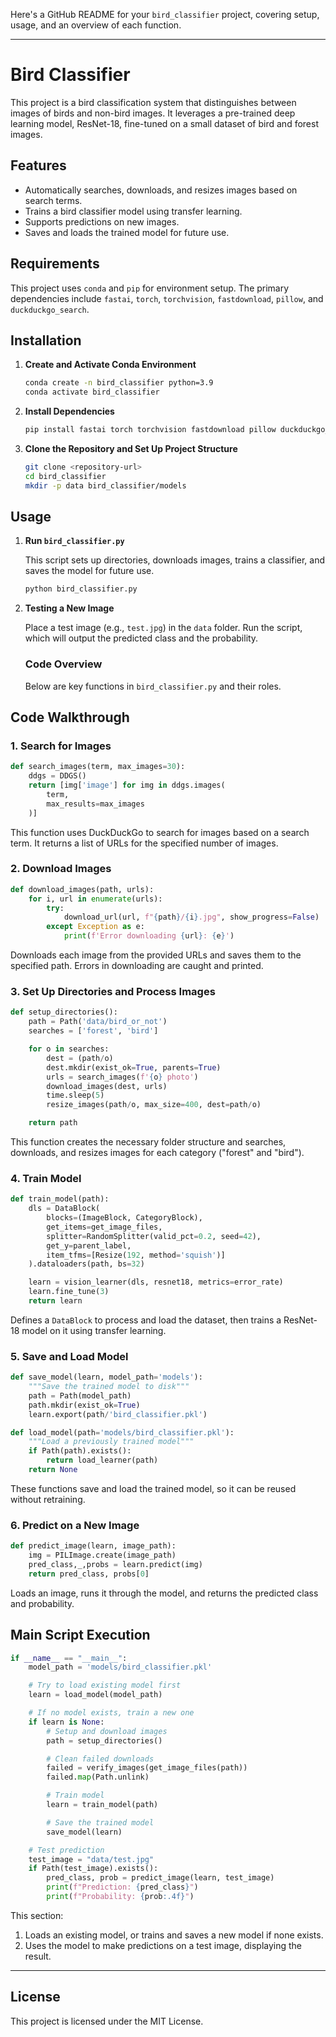 Here's a GitHub README for your `bird_classifier` project, covering setup, usage, and an overview of each function.

---

# Bird Classifier

This project is a bird classification system that distinguishes between images of birds and non-bird images. It leverages a pre-trained deep learning model, ResNet-18, fine-tuned on a small dataset of bird and forest images.

## Features

- Automatically searches, downloads, and resizes images based on search terms.
- Trains a bird classifier model using transfer learning.
- Supports predictions on new images.
- Saves and loads the trained model for future use.

## Requirements

This project uses `conda` and `pip` for environment setup. The primary dependencies include `fastai`, `torch`, `torchvision`, `fastdownload`, `pillow`, and `duckduckgo_search`.

## Installation

1. **Create and Activate Conda Environment**

   ```bash
   conda create -n bird_classifier python=3.9
   conda activate bird_classifier
   ```

2. **Install Dependencies**

   ```bash
   pip install fastai torch torchvision fastdownload pillow duckduckgo_search
   ```

3. **Clone the Repository and Set Up Project Structure**

   ```bash
   git clone <repository-url>
   cd bird_classifier
   mkdir -p data bird_classifier/models
   ```

## Usage

1. **Run `bird_classifier.py`**

   This script sets up directories, downloads images, trains a classifier, and saves the model for future use.

   ```bash
   python bird_classifier.py
   ```

2. **Testing a New Image**

   Place a test image (e.g., `test.jpg`) in the `data` folder. Run the script, which will output the predicted class and the probability.

   ### Code Overview

   Below are key functions in `bird_classifier.py` and their roles.

## Code Walkthrough

### 1. Search for Images

```python
def search_images(term, max_images=30):
    ddgs = DDGS()
    return [img['image'] for img in ddgs.images(
        term,
        max_results=max_images
    )]
```

This function uses DuckDuckGo to search for images based on a search term. It returns a list of URLs for the specified number of images.

### 2. Download Images

```python
def download_images(path, urls):
    for i, url in enumerate(urls):
        try:
            download_url(url, f"{path}/{i}.jpg", show_progress=False)
        except Exception as e:
            print(f'Error downloading {url}: {e}')
```

Downloads each image from the provided URLs and saves them to the specified path. Errors in downloading are caught and printed.

### 3. Set Up Directories and Process Images

```python
def setup_directories():
    path = Path('data/bird_or_not')
    searches = ['forest', 'bird']

    for o in searches:
        dest = (path/o)
        dest.mkdir(exist_ok=True, parents=True)
        urls = search_images(f'{o} photo')
        download_images(dest, urls)
        time.sleep(5)
        resize_images(path/o, max_size=400, dest=path/o)

    return path
```

This function creates the necessary folder structure and searches, downloads, and resizes images for each category ("forest" and "bird").

### 4. Train Model

```python
def train_model(path):
    dls = DataBlock(
        blocks=(ImageBlock, CategoryBlock),
        get_items=get_image_files,
        splitter=RandomSplitter(valid_pct=0.2, seed=42),
        get_y=parent_label,
        item_tfms=[Resize(192, method='squish')]
    ).dataloaders(path, bs=32)

    learn = vision_learner(dls, resnet18, metrics=error_rate)
    learn.fine_tune(3)
    return learn
```

Defines a `DataBlock` to process and load the dataset, then trains a ResNet-18 model on it using transfer learning.

### 5. Save and Load Model

```python
def save_model(learn, model_path='models'):
    """Save the trained model to disk"""
    path = Path(model_path)
    path.mkdir(exist_ok=True)
    learn.export(path/'bird_classifier.pkl')

def load_model(path='models/bird_classifier.pkl'):
    """Load a previously trained model"""
    if Path(path).exists():
        return load_learner(path)
    return None
```

These functions save and load the trained model, so it can be reused without retraining.

### 6. Predict on a New Image

```python
def predict_image(learn, image_path):
    img = PILImage.create(image_path)
    pred_class,_,probs = learn.predict(img)
    return pred_class, probs[0]
```

Loads an image, runs it through the model, and returns the predicted class and probability.

## Main Script Execution

```python
if __name__ == "__main__":
    model_path = 'models/bird_classifier.pkl'

    # Try to load existing model first
    learn = load_model(model_path)

    # If no model exists, train a new one
    if learn is None:
        # Setup and download images
        path = setup_directories()

        # Clean failed downloads
        failed = verify_images(get_image_files(path))
        failed.map(Path.unlink)

        # Train model
        learn = train_model(path)

        # Save the trained model
        save_model(learn)

    # Test prediction
    test_image = "data/test.jpg"
    if Path(test_image).exists():
        pred_class, prob = predict_image(learn, test_image)
        print(f"Prediction: {pred_class}")
        print(f"Probability: {prob:.4f}")
```

This section:

1. Loads an existing model, or trains and saves a new model if none exists.
2. Uses the model to make predictions on a test image, displaying the result.

---

## License

This project is licensed under the MIT License.
